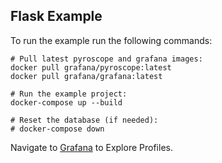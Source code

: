 ## Flask Example

To run the example run the following commands:
```
# Pull latest pyroscope and grafana images:
docker pull grafana/pyroscope:latest
docker pull grafana/grafana:latest

# Run the example project:
docker-compose up --build

# Reset the database (if needed):
# docker-compose down
```

Navigate to [Grafana](http://localhost:3000/a/grafana-pyroscope-app/profiles-explorer?explorationType=flame-graph&var-serviceName=flask-ride-sharing-app&var-profileMetricId=process_cpu:cpu:nanoseconds:cpu:nanoseconds) to Explore Profiles.
